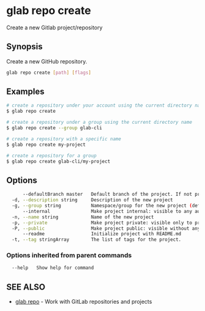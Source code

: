 # glab repo create

Create a new Gitlab project/repository

## Synopsis

Create a new GitHub repository.

```bash
glab repo create [path] [flags]
```

## Examples

```bash
# create a repository under your account using the current directory name
$ glab repo create

# create a repository under a group using the current directory name
$ glab repo create --group glab-cli

# create a repository with a specific name
$ glab repo create my-project

# create a repository for a group
$ glab repo create glab-cli/my-project

```

## Options

```bash
      --defaultBranch master   Default branch of the project. If not provided, master by default.
  -d, --description string     Description of the new project
  -g, --group string           Namespace/group for the new project (defaults to the current user’s namespace)
      --internal               Make project internal: visible to any authenticated user (default)
  -n, --name string            Name of the new project
  -p, --private                Make project private: visible only to project members
  -P, --public                 Make project public: visible without any authentication
      --readme                 Initialize project with README.md
  -t, --tag stringArray        The list of tags for the project.
```

### Options inherited from parent commands

```bash
  --help   Show help for command
```

## SEE ALSO

- [glab repo](glab_repo.md) - Work with GitLab repositories and projects
